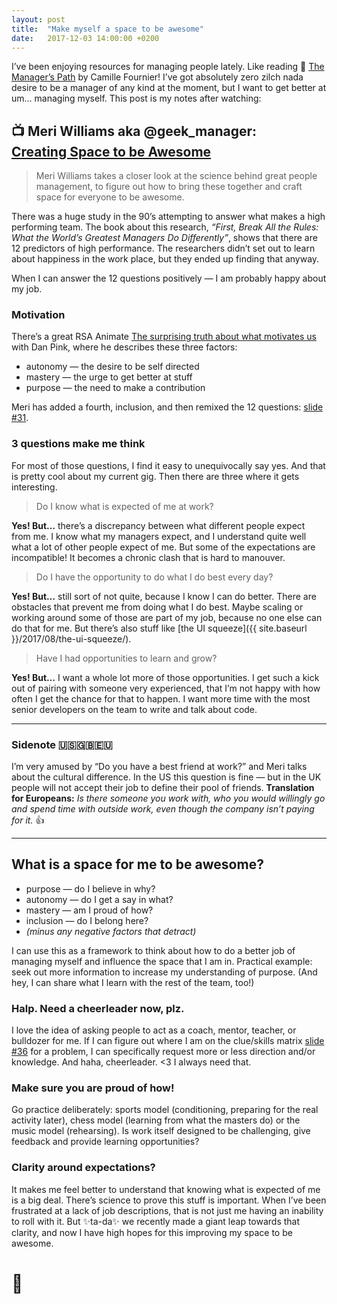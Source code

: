```yaml
---
layout: post
title:  "Make myself a space to be awesome"
date:   2017-12-03 14:00:00 +0200
---
```


I’ve been enjoying resources for managing people lately. Like reading 📘 [The Manager’s Path](http://amzn.to/2nw1QN5) by Camille Fournier! I’ve got absolutely zero zilch nada desire to be a manager of any kind at the moment, but I want to get better at um… managing myself. This post is my notes after watching:

## 📺 Meri Williams aka @geek_manager:<br> [Creating Space to be Awesome](https://www.infoq.com/presentations/science-people-management)

> Meri Williams takes a closer look at the science behind great people management, to figure out how to bring these together and craft space for everyone to be awesome.

There was a huge study in the 90’s attempting to answer what makes a high performing team. The&nbsp;book about this research, *“First, Break All the Rules: What the World’s Greatest Managers Do Differently”*, shows that there are 12 predictors of high performance. The researchers didn’t set out to learn about happiness in the work place, but they ended up finding that anyway.

When I can answer the 12&nbsp;questions positively — I am probably happy about my job.

### Motivation

There’s a great RSA Animate [The surprising truth about what motivates us](https://www.youtube.com/watch?v=u6XAPnuFjJc) with Dan Pink, where he describes these three factors:

* autonomy — the desire to be self directed
* mastery — the urge to get better at stuff
* purpose — the need to make a contribution

Meri has added a fourth, inclusion, and then remixed the 12 questions:
[slide #31](https://www.slideshare.net/meriwilliams/creating-space-to-be-awesome-at-qcon-london).

### 3 questions make me think

For most of those questions, I find it easy to unequivocally say yes. And that is pretty cool about my current gig. Then there are three where it gets interesting.

> Do I know what is expected of me at work?

**Yes! But…** there’s a discrepancy between what different people expect from me. I&nbsp;know what my managers expect, and I understand quite well what a lot of other people expect of me. But some of the expectations are incompatible! It becomes a chronic clash that is hard to manouver.

> Do I have the opportunity to do what I do best every day?

**Yes! But…** still sort of not quite, because I know I can do better. There are obstacles that prevent me from doing what I do best. Maybe scaling or working around some of those are part of my job, because no one else can do that for me. But there’s also stuff like [the UI squeeze]({{ site.baseurl }}/2017/08/the-ui-squeeze/).

> Have I had opportunities to learn and grow?

**Yes! But…** I want a whole lot more of those opportunities. I get such a kick out of pairing with someone very experienced, that I’m not happy with how often I get the chance for that to happen. I want more time with the most senior developers on the team to write and talk about code.

---

### Sidenote 🇺🇸🇬🇧🇪🇺

I’m very amused by “Do you have a best friend at work?” and Meri talks about the cultural difference. In the US this question is fine —&nbsp;but in the UK people will not accept their job to define their pool of friends. **Translation for Europeans:** *Is there someone you work with, who you would willingly go and spend time with outside work, even though the company isn’t paying for it.* 👍

---

## What is a space for me to be awesome?

* purpose — do I believe in why?
* autonomy — do I get a say in what?
* mastery — am I proud of how?
* inclusion — do I belong here?
* *(minus any negative factors that detract)*

I can use this as a framework to think about how to do a better job of managing myself and influence the space that I am in. Practical example: seek out more information to increase my understanding of purpose. (And hey, I can share what I learn with the rest of the team, too!)

### Halp. Need a cheerleader now, plz.

I love the idea of asking people to act as a coach, mentor, teacher, or bulldozer for me. If I can figure out where I am on the clue/skills matrix [slide #36](https://www.slideshare.net/meriwilliams/creating-space-to-be-awesome-at-qcon-london) for a problem, I&nbsp;can specifically request more or less direction and/or knowledge. And haha, cheerleader. <3 I always need that.

### Make sure you are proud of how!

Go practice deliberately: sports model (conditioning, preparing for the real activity later), chess model (learning from what the masters do) or the music model (rehearsing). Is work itself designed to be challenging, give feedback and provide learning opportunities?

### Clarity around expectations?

It makes me feel better to understand that knowing what is expected of me is a big deal. There’s science to prove this stuff is important. When I’ve been frustrated at a lack of job descriptions, that is not just me having an inability to roll with it. But ✨ta-da✨ we recently made a giant leap towards that clarity, and now I have high hopes for this improving my space to be awesome.

# 🚀
